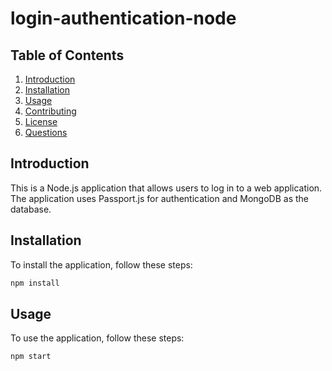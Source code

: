 # login-authentication-node

## Table of Contents
1. [Introduction](#introduction)
2. [Installation](#installation)
3. [Usage](#usage)
4. [Contributing](#contributing)
5. [License](#license)
6. [Questions](#questions)

## Introduction
This is a Node.js application that allows users to log in to a web application.
The application uses Passport.js for authentication and MongoDB as the database.

## Installation
To install the application, follow these steps:

```bash
npm install
```

## Usage
To use the application, follow these steps:

```bash
npm start
```

